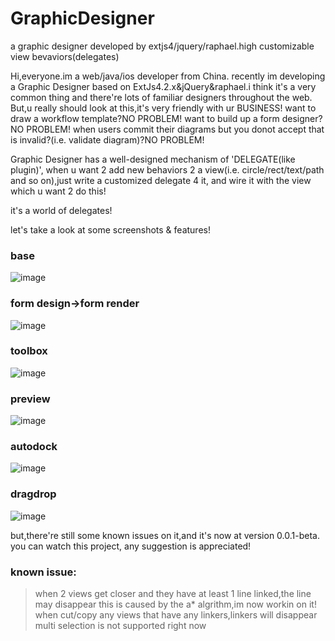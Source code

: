 GraphicDesigner
===============
a graphic designer developed by extjs4/jquery/raphael.high customizable view bevaviors(delegates)

Hi,everyone.im a web/java/ios developer from China.
recently im developing a Graphic Designer based on ExtJs4.2.x&jQuery&raphael.i think it's a very common thing and 
there're lots of familiar designers throughout the web.
But,u really should look at this,it's very friendly with ur BUSINESS!
		want to draw a workflow template?NO PROBLEM!
		want to build up a form designer?NO PROBLEM!
		when users commit their diagrams but you donot accept that is invalid?(i.e. validate diagram)?NO PROBLEM!
  
Graphic Designer has a well-designed mechanism of 'DELEGATE(like plugin)',
when u want 2 add new behaviors 2 a view(i.e. circle/rect/text/path and so on),just write a customized delegate 4 it,
  and wire it with the view which u want 2 do this!
  
it's a world of delegates!

let's take a look at some screenshots & features!

### base
![image](https://raw.githubusercontent.com/dicolar/GraphicDesigner/master/base.png)

### form design->form render
![image](https://raw.githubusercontent.com/dicolar/GraphicDesigner/master/form-translation.png)

### toolbox
![image](https://raw.githubusercontent.com/dicolar/GraphicDesigner/master/toolbox.png)

### preview
![image](https://raw.githubusercontent.com/dicolar/GraphicDesigner/master/preview.png)

### autodock
![image](https://raw.githubusercontent.com/dicolar/GraphicDesigner/master/autodock.png)

### dragdrop
![image](https://raw.githubusercontent.com/dicolar/GraphicDesigner/master/drag-drop.png)

but,there're still some known issues on it,and it's now at version 0.0.1-beta.
you can watch this project, any suggestion is appreciated!

### known issue:
> when 2 views get closer and they have at least 1 line linked,the line may disappear
  this is caused by the a* algrithm,im now workin on it!
> when cut/copy any views that have any linkers,linkers will disappear
> multi selection is not supported right now
